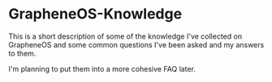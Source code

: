 # GrapheneOS-Knowledge
This is a short description of some of the knowledge I've collected on GrapheneOS and some common questions I've been asked and my answers to them.

I'm planning to put them into a more cohesive FAQ later.
